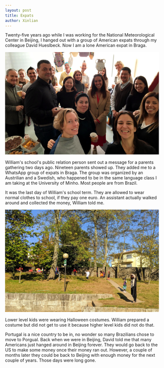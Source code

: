 ```yaml
---
layout: post
title: Expats
author: Xinlian
---
```


Twenty-five years ago while I was working for the National Meteorological Center in Beijing, I hanged out with a group of American expats through my colleague David Hueslbeck.  Now I am a lone American expat in Braga.

![](/images/WhatsApp-clibcoffee.jpeg)

William's school's public relation person sent out a message for a parents gathering two days ago.  Nineteen parents showed up.  They added me to a WhatsApp group of expats in Braga.  The group was organized by an Austrilian and a Swedish, who happened to be in the same language class I am taking at the University of Minho.  Most people are from Brazil.

It was the last day of William's school term.  They are allowed to wear normal clothes to school, if they pay one euro.  An assistant actually walked around and collected the money, William told me.

![](/images/IMG_20191025_101610.jpg)

Lower level kids were wearing Halloween costumes.  William prepared a costume but did not get to use it because higher level kids did not do that.

Portugal is a nice country to be in, no wonder so many Brazilians chose to move to Porgual.  Back when we were in Beijing, David told me that many Americans just hanged around in Beijing forever.  They would go back to the US to make some money once their money ran out.  However, a couple of months later they could be back to Beijing with enough money for the next couple of years.  Those days were long gone.
